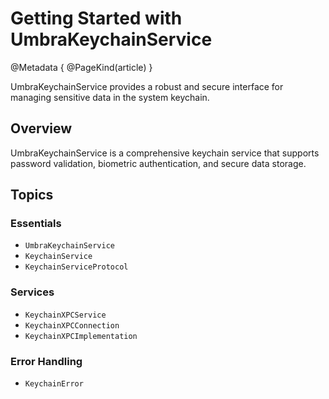 # Getting Started with UmbraKeychainService

@Metadata {
    @PageKind(article)
}

UmbraKeychainService provides a robust and secure interface for managing sensitive data in the system keychain.

## Overview

UmbraKeychainService is a comprehensive keychain service that supports password validation, biometric authentication, and secure data storage.

## Topics

### Essentials

- ``UmbraKeychainService``
- ``KeychainService``
- ``KeychainServiceProtocol``

### Services

- ``KeychainXPCService``
- ``KeychainXPCConnection``
- ``KeychainXPCImplementation``

### Error Handling

- ``KeychainError``
